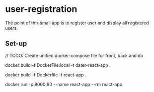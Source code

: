 # user-registration
The point of this small app is to register user and display all registered users. 

## Set-up
// TODO: Create unified docker-compose file for front, back and db

docker build -f DockerFile.local -t dater-react-app .



docker build -f Dockerfile -t react-app .


docker run -p 9000:80 --name react-app --rm react-app

